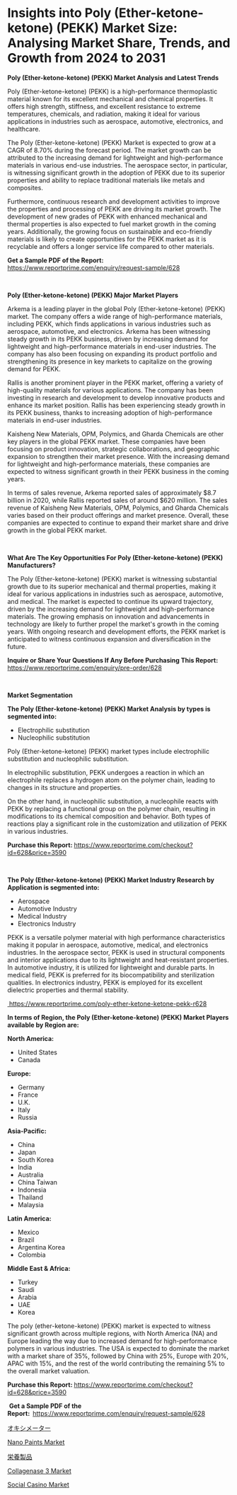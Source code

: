 <p><h1>Insights into Poly (Ether-ketone-ketone) (PEKK) Market Size: Analysing Market Share, Trends, and Growth from 2024 to 2031</h1></p><p><strong>Poly (Ether-ketone-ketone) (PEKK) Market Analysis and Latest Trends</strong></p>
<p><p>Poly (Ether-ketone-ketone) (PEKK) is a high-performance thermoplastic material known for its excellent mechanical and chemical properties. It offers high strength, stiffness, and excellent resistance to extreme temperatures, chemicals, and radiation, making it ideal for various applications in industries such as aerospace, automotive, electronics, and healthcare.</p><p>The Poly (Ether-ketone-ketone) (PEKK) Market is expected to grow at a CAGR of 8.70% during the forecast period. The market growth can be attributed to the increasing demand for lightweight and high-performance materials in various end-use industries. The aerospace sector, in particular, is witnessing significant growth in the adoption of PEKK due to its superior properties and ability to replace traditional materials like metals and composites.</p><p>Furthermore, continuous research and development activities to improve the properties and processing of PEKK are driving its market growth. The development of new grades of PEKK with enhanced mechanical and thermal properties is also expected to fuel market growth in the coming years. Additionally, the growing focus on sustainable and eco-friendly materials is likely to create opportunities for the PEKK market as it is recyclable and offers a longer service life compared to other materials.</p></p>
<p><strong>Get a Sample PDF of the Report:&nbsp;</strong> <a href="https://www.reportprime.com/enquiry/request-sample/628">https://www.reportprime.com/enquiry/request-sample/628</a></p>
<p>&nbsp;</p>
<p><strong>Poly (Ether-ketone-ketone) (PEKK) Major Market Players</strong></p>
<p><p>Arkema is a leading player in the global Poly (Ether-ketone-ketone) (PEKK) market. The company offers a wide range of high-performance materials, including PEKK, which finds applications in various industries such as aerospace, automotive, and electronics. Arkema has been witnessing steady growth in its PEKK business, driven by increasing demand for lightweight and high-performance materials in end-user industries. The company has also been focusing on expanding its product portfolio and strengthening its presence in key markets to capitalize on the growing demand for PEKK.</p><p>Rallis is another prominent player in the PEKK market, offering a variety of high-quality materials for various applications. The company has been investing in research and development to develop innovative products and enhance its market position. Rallis has been experiencing steady growth in its PEKK business, thanks to increasing adoption of high-performance materials in end-user industries.</p><p>Kaisheng New Materials, OPM, Polymics, and Gharda Chemicals are other key players in the global PEKK market. These companies have been focusing on product innovation, strategic collaborations, and geographic expansion to strengthen their market presence. With the increasing demand for lightweight and high-performance materials, these companies are expected to witness significant growth in their PEKK business in the coming years.</p><p>In terms of sales revenue, Arkema reported sales of approximately $8.7 billion in 2020, while Rallis reported sales of around $620 million. The sales revenue of Kaisheng New Materials, OPM, Polymics, and Gharda Chemicals varies based on their product offerings and market presence. Overall, these companies are expected to continue to expand their market share and drive growth in the global PEKK market.</p></p>
<p>&nbsp;</p>
<p><strong>What Are The Key Opportunities For Poly (Ether-ketone-ketone) (PEKK) Manufacturers?</strong></p>
<p><p>The Poly (Ether-ketone-ketone) (PEKK) market is witnessing substantial growth due to its superior mechanical and thermal properties, making it ideal for various applications in industries such as aerospace, automotive, and medical. The market is expected to continue its upward trajectory, driven by the increasing demand for lightweight and high-performance materials. The growing emphasis on innovation and advancements in technology are likely to further propel the market's growth in the coming years. With ongoing research and development efforts, the PEKK market is anticipated to witness continuous expansion and diversification in the future.</p></p>
<p><strong>Inquire or Share Your Questions If Any Before Purchasing This Report:</strong> <a href="https://www.reportprime.com/enquiry/pre-order/628">https://www.reportprime.com/enquiry/pre-order/628</a></p>
<p>&nbsp;</p>
<p><strong>Market Segmentation</strong></p>
<p><strong>The Poly (Ether-ketone-ketone) (PEKK) Market Analysis by types is segmented into:</strong></p>
<p><ul><li>Electrophilic substitution</li><li>Nucleophilic substitution</li></ul></p>
<p><p>Poly (Ether-ketone-ketone) (PEKK) market types include electrophilic substitution and nucleophilic substitution. </p><p>In electrophilic substitution, PEKK undergoes a reaction in which an electrophile replaces a hydrogen atom on the polymer chain, leading to changes in its structure and properties.</p><p>On the other hand, in nucleophilic substitution, a nucleophile reacts with PEKK by replacing a functional group on the polymer chain, resulting in modifications to its chemical composition and behavior. Both types of reactions play a significant role in the customization and utilization of PEKK in various industries.</p></p>
<p><strong>Purchase this Report:&nbsp;</strong><a href="https://www.reportprime.com/checkout?id=628&price=3590">https://www.reportprime.com/checkout?id=628&price=3590</a></p>
<p>&nbsp;</p>
<p><strong>The Poly (Ether-ketone-ketone) (PEKK) Market Industry Research by Application is segmented into:</strong></p>
<p><ul><li>Aerospace</li><li>Automotive Industry</li><li>Medical Industry</li><li>Electronics Industry</li></ul></p>
<p><p>PEKK is a versatile polymer material with high performance characteristics making it popular in aerospace, automotive, medical, and electronics industries. In the aerospace sector, PEKK is used in structural components and interior applications due to its lightweight and heat-resistant properties. In automotive industry, it is utilized for lightweight and durable parts. In medical field, PEKK is preferred for its biocompatibility and sterilization qualities. In electronics industry, PEKK is employed for its excellent dielectric properties and thermal stability.</p></p>
<p><a href="https://www.reportprime.com/poly-ether-ketone-ketone-pekk-r628">&nbsp;https://www.reportprime.com/poly-ether-ketone-ketone-pekk-r628</a></p>
<p><strong>In terms of Region, the Poly (Ether-ketone-ketone) (PEKK) Market Players available by Region are:</strong></p>
<p>
    <p> <strong> North America: </strong>
        <ul>
            <li>United States</li>
            <li>Canada</li>
        </ul>
        </p> 
    <p> <strong> Europe: </strong>
        <ul>
            <li>Germany</li>
            <li>France</li>
            <li>U.K.</li>
            <li>Italy</li>
            <li>Russia</li>
        </ul>
        </p> 
    <p> <strong> Asia-Pacific: </strong>
        <ul>
            <li>China</li>
            <li>Japan</li>
            <li>South Korea</li>
            <li>India</li>
            <li>Australia</li>
            <li>China Taiwan</li>
            <li>Indonesia</li>
            <li>Thailand</li>
            <li>Malaysia</li>
        </ul>
        </p> 
    <p> <strong> Latin America: </strong>
        <ul>
            <li>Mexico</li>
            <li>Brazil</li>
            <li>Argentina Korea</li>
            <li>Colombia</li>
        </ul>
        </p> 
    <p> <strong> Middle East & Africa: </strong>
        <ul>
            <li>Turkey</li>
            <li>Saudi</li>
            <li>Arabia</li>
            <li>UAE</li>
            <li>Korea</li>
        </ul>
    </p>
    </p>
<p><p>The poly (ether-ketone-ketone) (PEKK) market is expected to witness significant growth across multiple regions, with North America (NA) and Europe leading the way due to increased demand for high-performance polymers in various industries. The USA is expected to dominate the market with a market share of 35%, followed by China with 25%, Europe with 20%, APAC with 15%, and the rest of the world contributing the remaining 5% to the overall market valuation.</p></p>
<p><strong>Purchase this Report: </strong><a href="https://www.reportprime.com/checkout?id=628&price=3590">https://www.reportprime.com/checkout?id=628&price=3590</a></p>
<p>&nbsp;<strong>Get a Sample PDF of the Report:&nbsp;&nbsp;</strong><a href="https://www.reportprime.com/enquiry/request-sample/628">https://www.reportprime.com/enquiry/request-sample/628</a></p>
<p><strong></strong></p>
<p><p><a href="https://medium.com/@oliveyew35/%E3%82%AA%E3%82%AD%E3%82%B7%E3%83%A1%E3%83%BC%E3%82%BF%E5%B8%82%E5%A0%B4-%E3%82%B0%E3%83%AD%E3%83%BC%E3%83%90%E3%83%AB%E3%81%8A%E3%82%88%E3%81%B3%E5%9C%B0%E5%9F%9F%E5%88%86%E6%9E%90-%E5%9C%B0%E5%9F%9F-%E5%9B%BD%E3%83%AC%E3%83%99%E3%83%AB%E3%81%AE%E5%88%86%E6%9E%90-%E3%81%8A%E3%82%88%E3%81%B3%E7%AB%B6%E4%BA%89%E7%92%B0%E5%A2%83%E3%81%AB%E7%84%A6%E7%82%B9%E3%82%92%E5%BD%93%E3%81%A6%E3%82%8B-b2fa679794e1">オキシメーター</a></p><p><a href="https://medium.com/@doristurner71/global-nano-paints-market-trends-insights-into-growth-opportunities-and-challenges-forecasted-from-54c53b22df0d">Nano Paints Market</a></p><p><a href="https://medium.com/@oliveyew35/%E3%82%B0%E3%83%AD%E3%83%BC%E3%83%90%E3%83%AB%E6%A0%84%E9%A4%8A%E8%A3%BD%E5%93%81%E5%B8%82%E5%A0%B4%E3%81%AF-2024%E5%B9%B4%E3%81%8B%E3%82%892031%E5%B9%B4%E3%81%BE%E3%81%A7%E3%81%AE%E6%9C%9F%E9%96%93%E3%81%AB7-3-%E3%81%AEcagr%E3%81%A7%E6%88%90%E9%95%B7%E3%81%99%E3%82%8B%E3%81%A8%E4%BA%88%E6%B8%AC%E3%81%95%E3%82%8C%E3%81%A6%E3%81%84%E3%81%BE%E3%81%99-c2b423ceab06">栄養製品</a></p><p><a href="https://www.linkedin.com/pulse/navigating-global-collagenase-3-market-landscape-trends-zsmae">Collagenase 3 Market</a></p><p><a href="https://issuu.com/reportprime-2/docs/social-casino-market-size-2030.pptx">Social Casino Market</a></p></p>